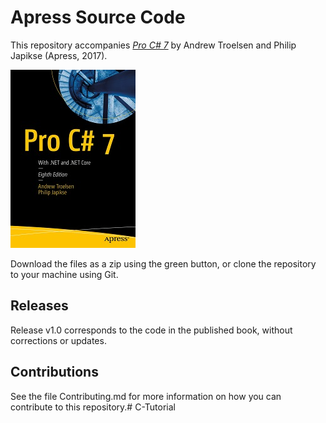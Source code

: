 # Apress Source Code

This repository accompanies [*Pro C# 7*](http://www.apress.com/9781484230176) by Andrew Troelsen and Philip Japikse (Apress, 2017).

[comment]: #cover
![Cover image](9781484230176.jpg)

Download the files as a zip using the green button, or clone the repository to your machine using Git.

## Releases

Release v1.0 corresponds to the code in the published book, without corrections or updates.

## Contributions

See the file Contributing.md for more information on how you can contribute to this repository.# C-Tutorial
